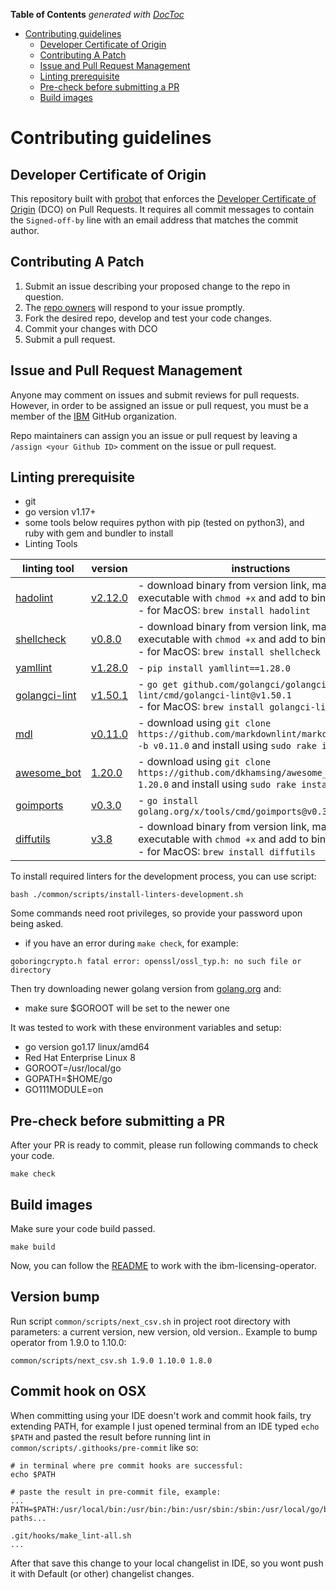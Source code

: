 <!-- START doctoc generated TOC please keep comment here to allow auto update -->
<!-- DON'T EDIT THIS SECTION, INSTEAD RE-RUN doctoc TO UPDATE -->
**Table of Contents**  *generated with [DocToc](https://github.com/thlorenz/doctoc)*

- [Contributing guidelines](#contributing-guidelines)
    - [Developer Certificate of Origin](#developer-certificate-of-origin)
    - [Contributing A Patch](#contributing-a-patch)
    - [Issue and Pull Request Management](#issue-and-pull-request-management)
    - [Linting prerequisite](#linting-prerequisite)
    - [Pre-check before submitting a PR](#pre-check-before-submitting-a-pr)
    - [Build images](#build-images)

<!-- END doctoc generated TOC please keep comment here to allow auto update -->

# Contributing guidelines

## Developer Certificate of Origin

This repository built with [probot](https://github.com/probot/probot) that enforces
the [Developer Certificate of Origin](https://developercertificate.org/) (DCO) on Pull Requests. It requires all commit
messages to contain the `Signed-off-by` line with an email address that matches the commit author.

## Contributing A Patch

1. Submit an issue describing your proposed change to the repo in question.
1. The [repo owners](OWNERS) will respond to your issue promptly.
1. Fork the desired repo, develop and test your code changes.
1. Commit your changes with DCO
1. Submit a pull request.

## Issue and Pull Request Management

Anyone may comment on issues and submit reviews for pull requests. However, in
order to be assigned an issue or pull request, you must be a member of the
[IBM](https://github.com/ibm) GitHub organization.

Repo maintainers can assign you an issue or pull request by leaving a
`/assign <your Github ID>` comment on the issue or pull request.

## Linting prerequisite

- git
- go version v1.17+
- some tools below requires python with pip (tested on python3), and ruby with gem and bundler to install
- Linting Tools

| linting tool                                                            | version                                                                      | instructions                                                                                                                             |
|-------------------------------------------------------------------------|------------------------------------------------------------------------------|------------------------------------------------------------------------------------------------------------------------------------------|
| [hadolint](https://github.com/hadolint/hadolint#install)                | [v2.12.0](https://github.com/hadolint/hadolint/releases/tag/v2.12.0)         | - download binary from version link, make executable with `chmod +x` and add to bin directory<br/>- for MacOS: `brew install hadolint`   |
| [shellcheck](https://github.com/koalaman/shellcheck#installing)         | [v0.8.0](https://github.com/koalaman/shellcheck/releases/tag/v0.8.0)         | - download binary from version link, make executable with `chmod +x` and add to bin directory<br/>- for MacOS: `brew install shellcheck` |
| [yamllint](https://github.com/adrienverge/yamllint#installation)        | [v1.28.0](https://github.com/adrienverge/yamllint/releases/tag/v1.28.0)      | - `pip install yamllint==1.28.0`                                                                                                         |
| [golangci-lint](https://github.com/golangci/golangci-lint#install)      | [v1.50.1](https://github.com/golangci/golangci-lint/releases/tag/v1.50.1)    | - `go get github.com/golangci/golangci-lint/cmd/golangci-lint@v1.50.1`<br/>- for MacOS: `brew install golangci-lint`                     |
| [mdl](https://github.com/markdownlint/markdownlint#installation)        | [v0.11.0](https://github.com/markdownlint/markdownlint/releases/tag/v0.11.0) | - download using `git clone https://github.com/markdownlint/markdownlint.git -b v0.11.0` and install using `sudo rake install`           |
| [awesome_bot](https://github.com/dkhamsing/awesome_bot#installation)    | [1.20.0](https://github.com/dkhamsing/awesome_bot/releases/tag/1.20.0)       | - download using `git clone https://github.com/dkhamsing/awesome_bot.git -b 1.20.0` and install using `sudo rake install`                |
| [goimports](https://pkg.go.dev/golang.org/x/tools@v0.3.0/cmd/goimports) | [v0.3.0](https://pkg.go.dev/golang.org/x/tools@v0.3.0/cmd/goimports)         | - `go install golang.org/x/tools/cmd/goimports@v0.3.0`                                                                                   |
| [diffutils](https://www.gnu.org/software/diffutils/)                    | [v3.8](https://ftp.gnu.org/gnu/diffutils/diffutils-3.8.tar.xz)               | - download binary from version link, make executable with `chmod +x` and add to bin directory<br/>- for MacOS: `brew install diffutils`  |

To install required linters for the development process, you can use script:

```shell
bash ./common/scripts/install-linters-development.sh  
```

Some commands need root privileges, so provide your password upon being asked.

- if you have an error during `make check`, for example:

```shell
goboringcrypto.h fatal error: openssl/ossl_typ.h: no such file or directory
```

Then try downloading newer golang version from [golang.org](https://golang.org) and:

- make sure $GOROOT will be set to the newer one

It was tested to work with these environment variables and setup:

- go version go1.17 linux/amd64
- Red Hat Enterprise Linux 8
- GOROOT=/usr/local/go
- GOPATH=$HOME/go
- GO111MODULE=on

## Pre-check before submitting a PR

After your PR is ready to commit, please run following commands to check your code.

```shell
make check
```

## Build images

Make sure your code build passed.

```shell
make build
```

Now, you can follow the [README](./README.md) to work with the ibm-licensing-operator.

## Version bump

Run script `common/scripts/next_csv.sh` in project root directory with parameters: a current version, new version, old
version..
Example to bump operator from 1.9.0 to 1.10.0:

```shell
common/scripts/next_csv.sh 1.9.0 1.10.0 1.8.0
```

## Commit hook on OSX

When committing using your IDE doesn't work and commit hook fails, try extending PATH, for example I just opened
terminal from an IDE typed `echo $PATH` and pasted the result before running lint
in `common/scripts/.githooks/pre-commit` like so:

```shell
# in terminal where pre commit hooks are successful:
echo $PATH

# paste the result in pre-commit file, example:
...
PATH=$PATH:/usr/local/bin:/usr/bin:/bin:/usr/sbin:/sbin:/usr/local/go/bin:...other paths...

.git/hooks/make_lint-all.sh
...
```

After that save this change to your local changelist in IDE, so you wont push it with Default (or other) changelist
changes.